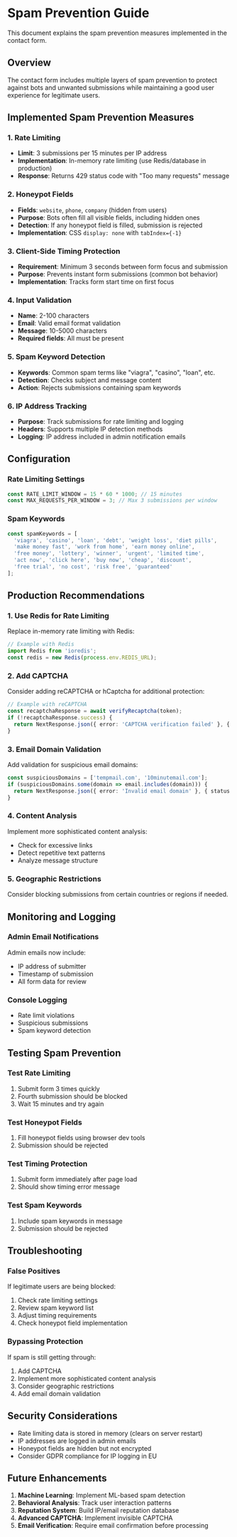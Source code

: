 # Spam Prevention Guide

This document explains the spam prevention measures implemented in the contact form.

## Overview

The contact form includes multiple layers of spam prevention to protect against bots and unwanted submissions while maintaining a good user experience for legitimate users.

## Implemented Spam Prevention Measures

### 1. Rate Limiting
- **Limit**: 3 submissions per 15 minutes per IP address
- **Implementation**: In-memory rate limiting (use Redis/database in production)
- **Response**: Returns 429 status code with "Too many requests" message

### 2. Honeypot Fields
- **Fields**: `website`, `phone`, `company` (hidden from users)
- **Purpose**: Bots often fill all visible fields, including hidden ones
- **Detection**: If any honeypot field is filled, submission is rejected
- **Implementation**: CSS `display: none` with `tabIndex={-1}`

### 3. Client-Side Timing Protection
- **Requirement**: Minimum 3 seconds between form focus and submission
- **Purpose**: Prevents instant form submissions (common bot behavior)
- **Implementation**: Tracks form start time on first focus

### 4. Input Validation
- **Name**: 2-100 characters
- **Email**: Valid email format validation
- **Message**: 10-5000 characters
- **Required fields**: All must be present

### 5. Spam Keyword Detection
- **Keywords**: Common spam terms like "viagra", "casino", "loan", etc.
- **Detection**: Checks subject and message content
- **Action**: Rejects submissions containing spam keywords

### 6. IP Address Tracking
- **Purpose**: Track submissions for rate limiting and logging
- **Headers**: Supports multiple IP detection methods
- **Logging**: IP address included in admin notification emails

## Configuration

### Rate Limiting Settings
```typescript
const RATE_LIMIT_WINDOW = 15 * 60 * 1000; // 15 minutes
const MAX_REQUESTS_PER_WINDOW = 3; // Max 3 submissions per window
```

### Spam Keywords
```typescript
const spamKeywords = [
  'viagra', 'casino', 'loan', 'debt', 'weight loss', 'diet pills',
  'make money fast', 'work from home', 'earn money online',
  'free money', 'lottery', 'winner', 'urgent', 'limited time',
  'act now', 'click here', 'buy now', 'cheap', 'discount',
  'free trial', 'no cost', 'risk free', 'guaranteed'
];
```

## Production Recommendations

### 1. Use Redis for Rate Limiting
Replace in-memory rate limiting with Redis:
```typescript
// Example with Redis
import Redis from 'ioredis';
const redis = new Redis(process.env.REDIS_URL);
```

### 2. Add CAPTCHA
Consider adding reCAPTCHA or hCaptcha for additional protection:
```typescript
// Example with reCAPTCHA
const recaptchaResponse = await verifyRecaptcha(token);
if (!recaptchaResponse.success) {
  return NextResponse.json({ error: 'CAPTCHA verification failed' }, { status: 400 });
}
```

### 3. Email Domain Validation
Add validation for suspicious email domains:
```typescript
const suspiciousDomains = ['tempmail.com', '10minutemail.com'];
if (suspiciousDomains.some(domain => email.includes(domain))) {
  return NextResponse.json({ error: 'Invalid email domain' }, { status: 400 });
}
```

### 4. Content Analysis
Implement more sophisticated content analysis:
- Check for excessive links
- Detect repetitive text patterns
- Analyze message structure

### 5. Geographic Restrictions
Consider blocking submissions from certain countries or regions if needed.

## Monitoring and Logging

### Admin Email Notifications
Admin emails now include:
- IP address of submitter
- Timestamp of submission
- All form data for review

### Console Logging
- Rate limit violations
- Suspicious submissions
- Spam keyword detection

## Testing Spam Prevention

### Test Rate Limiting
1. Submit form 3 times quickly
2. Fourth submission should be blocked
3. Wait 15 minutes and try again

### Test Honeypot Fields
1. Fill honeypot fields using browser dev tools
2. Submission should be rejected

### Test Timing Protection
1. Submit form immediately after page load
2. Should show timing error message

### Test Spam Keywords
1. Include spam keywords in message
2. Submission should be rejected

## Troubleshooting

### False Positives
If legitimate users are being blocked:
1. Check rate limiting settings
2. Review spam keyword list
3. Adjust timing requirements
4. Check honeypot field implementation

### Bypassing Protection
If spam is still getting through:
1. Add CAPTCHA
2. Implement more sophisticated content analysis
3. Consider geographic restrictions
4. Add email domain validation

## Security Considerations

- Rate limiting data is stored in memory (clears on server restart)
- IP addresses are logged in admin emails
- Honeypot fields are hidden but not encrypted
- Consider GDPR compliance for IP logging in EU

## Future Enhancements

1. **Machine Learning**: Implement ML-based spam detection
2. **Behavioral Analysis**: Track user interaction patterns
3. **Reputation System**: Build IP/email reputation database
4. **Advanced CAPTCHA**: Implement invisible CAPTCHA
5. **Email Verification**: Require email confirmation before processing
